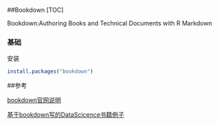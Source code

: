##Bookdown
[TOC]

Bookdown:Authoring Books and Technical Documents with R Markdown

### 基础

安装

```R
install.packages("bookdown")
```





 ##参考

[bookdown官网说明](https://bookdown.org/yihui/bookdown/)

[基于bookdown写的DataScicence书籍例子](https://rafalab.github.io/dsbook/)